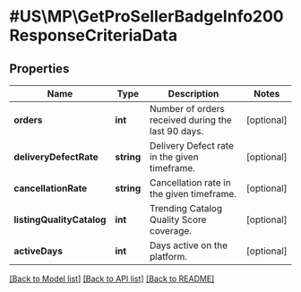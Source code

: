 # #US\MP\GetProSellerBadgeInfo200ResponseCriteriaData

## Properties

Name | Type | Description | Notes
------------ | ------------- | ------------- | -------------
**orders** | **int** | Number of orders received during the last 90 days. | [optional]
**deliveryDefectRate** | **string** | Delivery Defect rate in the given timeframe. | [optional]
**cancellationRate** | **string** | Cancellation rate in the given timeframe. | [optional]
**listingQualityCatalog** | **int** | Trending Catalog Quality Score coverage. | [optional]
**activeDays** | **int** | Days active on the platform. | [optional]


[[Back to Model list]](../) [[Back to API list]](../../Api/US/MP) [[Back to README]](../../README.md)
